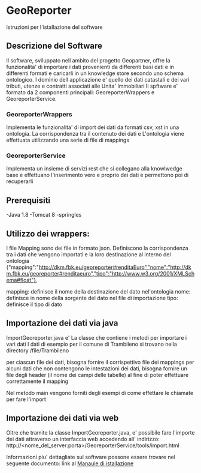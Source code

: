 # GeoReporter
Istruzioni per l'istallazione del software

## Descrizione del Software
Il software, sviluppato nell ambito del progetto Geopartner, offre la funzionalita' di importare i dati provenienti da differenti basi dati e in differenti formati e caricarli in un knowledge store secondo uno schema ontologico.
I dominio dell applicazione e' quello dei dati catastali e dei vari tributi, utenze e contratti associati alle Unita' Immobiliari
Il spftware e' formato da 2 componenti principali: GeoreporterWrappers e GeoreporterService.

### GeoreporterWrappers
Implementa le funzionalita' di import dei dati da formati csv,  xst in una ontologia. La corrispondenza tra il contenuto dei dati e L'ontologia viene effettuata utilizzando una serie di file di mappings

### GeoreporterService
Implementa un insieme di servizi rest che si collegano alla knowlwedge base e effettuano l'inserimento vero e proprio dei dati e permettono poi di recuperarli 


## Prerequisiti

-Java 1.8
-Tomcat 8
-springles

## Utilizzo dei wrappers:
I file Mapping sono dei file in formato json.
Definiscono la corrispondenza tra i dati che vengono importati e la loro destinazione al interno del ontologia
{"mapping":"http://dkm.fbk.eu/georeporter#renditaEuro","nome":"http://dkm.fbk.eu/georeporter#renditaeuro","tipo":"http://www.w3.org/2001/XMLSchema#float"},

mapping: definisce il nome della destinazione del dato nel'ontologia
nome: definisce in nome della sorgente del dato nel file di importazione
tipo: definisce il tipo di dato

## Importazione dei dati via java
ImportGeoreporter.java e' La classe che contiene i metodi per importare i vari dati
I dati di esempio  per il comune di Trambileno si trovano nella directory
/file/Trambileno

per ciascun file dei dati, bisogna fornire il corrispettivo file dei mappings
per alcuni dati che non contengono le intestazioni dei dati, bisogna fornire un file degli header (il nome dei campi delle tabelle) al fine di poter effettuare correttamente il mapping

Nel metodo main vengono forniti degli esempi di come effettare le chiamate per fare l'import

## Importazione dei dati via web
Oltre che tramite la classe ImportGeoreporter.java, e' possibile fare l'importe dei dati attraverso un interfaccia web accedendo all' indirizzo:
http://<nome_del_server:porta>/GeoreporterService/tools/import.html

Informazioni piu' dettagliate sul software possone essere trovare nel seguente documento:
link al [Manaule di istallazione](https://docs.google.com/document/d/1OHoRJwT-uBXXvKavwfqAKlDdgckw85ixRX99mn5Kvmk/edit?usp=sharing)



